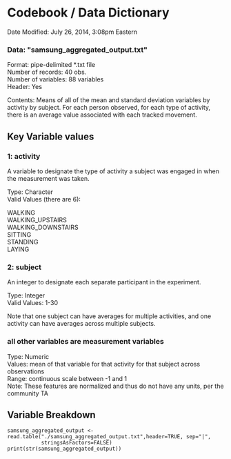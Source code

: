 Codebook / Data Dictionary
===

Date Modified: July 26, 2014, 3:08pm Eastern

### Data: "samsung_aggregated_output.txt"
Format: pipe-delimited *.txt file  
Number of records: 40 obs.  
Number of variables: 88 variables  
Header: Yes

Contents: Means of all of the mean and standard deviation variables by activity
by subject. For each person observed, for each type of activity, there is an average 
value associated with each tracked movement.

## Key Variable values

### 1: activity
A variable to designate the type of activity a subject was engaged in when
the measurement was taken.

Type: Character  
Valid Values (there are 6):

WALKING  
WALKING_UPSTAIRS  
WALKING_DOWNSTAIRS  
SITTING  
STANDING  
LAYING  

### 2: subject
An integer to designate each separate participant in the experiment.

Type: Integer  
Valid Values: 1-30

Note that one subject can have averages for multiple activities, and one activity
can have averages across multiple subjects.

### all other variables are measurement variables
Type: Numeric  
Values: mean of that variable for that activity for that subject across observations  
Range: continuous scale between -1 and 1  
Note: These features are normalized and thus do not have any units, per the community TA

## Variable Breakdown

```{r getvars}
samsung_aggregated_output <- read.table("./samsung_aggregated_output.txt",header=TRUE, sep="|",
           stringsAsFactors=FALSE)
print(str(samsung_aggregated_output))
```

